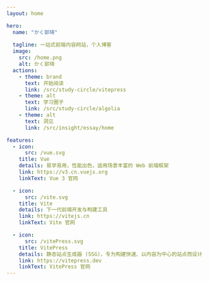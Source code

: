 ```yaml
---
layout: home

hero:  
  name: "かく郭琦" 
 
  tagline: 一站式前端内容网站，个人博客
  image:
    src: /home.png
    alt: かく郭琦
  actions:
    - theme: brand
      text: 开始阅读
      link: /src/study-circle/vitepress
    - theme: alt
      text: 学习圈子
      link: /src/study-circle/algolia
    - theme: alt
      text: 洞见
      link: /src/insight/essay/home

features:
  - icon: 
      src: /vue.svg
    title: Vue
    details: 易学易用，性能出色，适用场景丰富的 Web 前端框架
    link: https://v3.cn.vuejs.org
    linkText: Vue 3 官网

  - icon: 
      src: /vite.svg
    title: Vite
    details: 下一代前端开发与构建工具
    link: https://vitejs.cn
    linkText: Vite 官网

  - icon: 
      src: /vitePress.svg
    title: VitePress
    details: 静态站点生成器 (SSG)，专为构建快速、以内容为中心的站点而设计
    link: https://vitepress.dev
    linkText: VitePress 官网
---
```


 <VPTeamPageTitle>
    <!-- <template #title>
     核心成员和贡献者
    </template> -->
    <template #lead>
    核心成员
    </template>
  </VPTeamPageTitle>
  <VPTeamMembers
    :members="members"
    size="small"
  />
  
<script setup>

import {
  VPTeamPage,
  VPTeamPageTitle,
  VPTeamMembers,
  VPTeamPageSection
  } from 'vitepress/theme'

const members = [
  {
    avatar: 'logo.jpg',
    name: 'かく郭琦',
    title: '创作者',
    links: [
      { icon: 'github', link: 'https://github.com/guoqiGG' },
      {  icon: {
          svg:'<svg xmlns="http://www.w3.org/2000/svg" width="1em" height="1em" viewBox="0 0 24 24"><path fill="#036ffc" d="M18.223 3.086a1.25 1.25 0 0 1 0 1.768L17.08 5.996h1.17A3.75 3.75 0 0 1 22 9.747v7.5a3.75 3.75 0 0 1-3.75 3.75H5.75A3.75 3.75 0 0 1 2 17.247v-7.5a3.75 3.75 0 0 1 3.75-3.75h1.166L5.775 4.855a1.25 1.25 0 0 1 1.767-1.768l2.652 2.652c.079.079.145.165.198.257h3.213c.053-.092.12-.18.199-.258l2.651-2.652a1.25 1.25 0 0 1 1.768 0m.027 5.42H5.75a1.25 1.25 0 0 0-1.247 1.157l-.003.094v7.5c0 .659.51 1.198 1.157 1.246l.093.004h12.5a1.25 1.25 0 0 0 1.247-1.157l.003-.093v-7.5c0-.69-.56-1.25-1.25-1.25m-10 2.5c.69 0 1.25.56 1.25 1.25v1.25a1.25 1.25 0 1 1-2.5 0v-1.25c0-.69.56-1.25 1.25-1.25m7.5 0c.69 0 1.25.56 1.25 1.25v1.25a1.25 1.25 0 1 1-2.5 0v-1.25c0-.69.56-1.25 1.25-1.25"/></svg>'
        }, link: "https://space.bilibili.com/66681587?spm_id_from=333.1007.0.0" }
    ],
    desc: '前端开发，技术分享',
    org: '个人',
    orgLink:'https://github.com/guoqiGG',
  },
  {
    avatar: 'logo.jpg',
    name: 'かく郭琦',
    title: '创作者',
    links: [
      { icon: 'github', link: 'https://github.com/guoqiGG' },
      {  icon: {
          svg:'<svg xmlns="http://www.w3.org/2000/svg" width="1em" height="1em" viewBox="0 0 24 24"><path fill="#036ffc" d="M18.223 3.086a1.25 1.25 0 0 1 0 1.768L17.08 5.996h1.17A3.75 3.75 0 0 1 22 9.747v7.5a3.75 3.75 0 0 1-3.75 3.75H5.75A3.75 3.75 0 0 1 2 17.247v-7.5a3.75 3.75 0 0 1 3.75-3.75h1.166L5.775 4.855a1.25 1.25 0 0 1 1.767-1.768l2.652 2.652c.079.079.145.165.198.257h3.213c.053-.092.12-.18.199-.258l2.651-2.652a1.25 1.25 0 0 1 1.768 0m.027 5.42H5.75a1.25 1.25 0 0 0-1.247 1.157l-.003.094v7.5c0 .659.51 1.198 1.157 1.246l.093.004h12.5a1.25 1.25 0 0 0 1.247-1.157l.003-.093v-7.5c0-.69-.56-1.25-1.25-1.25m-10 2.5c.69 0 1.25.56 1.25 1.25v1.25a1.25 1.25 0 1 1-2.5 0v-1.25c0-.69.56-1.25 1.25-1.25m7.5 0c.69 0 1.25.56 1.25 1.25v1.25a1.25 1.25 0 1 1-2.5 0v-1.25c0-.69.56-1.25 1.25-1.25"/></svg>'
        }, link: "https://space.bilibili.com/66681587?spm_id_from=333.1007.0.0" }
    ],
    desc: '前端开发，技术分享',
    org: '个人',
    orgLink:'https://github.com/guoqiGG'
  },
]
</script>
